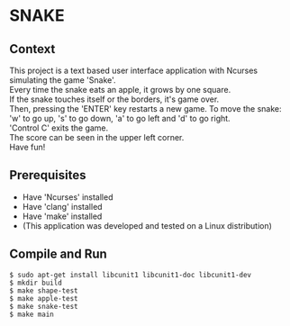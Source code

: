 # SNAKE
## Context
This project is a text based user interface application with Ncurses simulating the game 'Snake'.<br />
Every time the snake eats an apple, it grows by one square.<br />
If the snake touches itself or the borders, it's game over.<br />
Then, pressing the 'ENTER' key restarts a new game.
To move the snake: 'w' to go up, 's' to go down, 'a' to go left and 'd' to go right.<br />
'Control C' exits the game.<br />
The score can be seen in the upper left corner.<br />
Have fun!<br />

## Prerequisites
* Have 'Ncurses' installed
* Have 'clang' installed
* Have 'make' installed
* (This application was developed and tested on a Linux distribution) 

## Compile and Run
`$ sudo apt-get install libcunit1 libcunit1-doc libcunit1-dev`<br />
`$ mkdir build`<br />
`$ make shape-test`<br />
`$ make apple-test`<br />
`$ make snake-test`<br />
`$ make main`<br />

